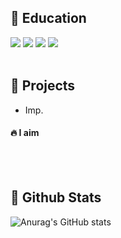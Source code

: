 <div>
  <!--Body-->
  
  ## 👀 Education
  <!--Python-->
  <img src="https://img.shields.io/badge/Python-3776AB?style=flat-square&logo=Python&logoColor=white"/>
  <!--PyTorch-->
  <img src="https://img.shields.io/badge/PyTorch-EE4C2C?style=flat-square&logo=PyTorch&logoColor=white"/>
  <!--HTML5-->
  <img src="https://img.shields.io/badge/ros-22314E?style=flat-square&logo=ros&logoColor=white"/>
  <!--CSS-->
  <img src="https://img.shields.io/badge/c-A8B9CC?style=flat-square&logo=c&logoColor=white"/>
  <br/>
  <br/>
  
  ## 🧱 Projects
  - Imp.<br/>
  #### :fire: I aim 
  <br/>
  <br/>
  
  ## 🤔 Github Stats
  ![Anurag's GitHub stats](https://github-readme-stats.vercel.app/api?username=suniverse77&show_icons=true&theme=tokyonight)
  <br/>
  
  
</div>

<!--
**suniverse77/suniverse77** is a ✨ _special_ ✨ repository because its `README.md` (this file) appears on your GitHub profile.

Here are some ideas to get you started:

- 🔭 I’m currently working on ...
- 🌱 I’m currently learning ...
- 👯 I’m looking to collaborate on ...
- 🤔 I’m looking for help with ...
- 💬 Ask me about ...
- 📫 How to reach me: ...
- 😄 Pronouns: ...
- ⚡ Fun fact: ...
-->
